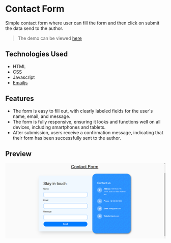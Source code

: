 
# Contact Form


Simple contact form where user can fill the form and then click on submit the data send to the author.

> The demo can be viewed [here](https://bilal4821.github.io/Contact_Form/)

## Technologies Used
- HTML
- CSS
- Javascript
- [Emailjs](https://www.emailjs.com/)

## Features

- The form is easy to fill out, with clearly labeled fields for the user's name, email, and message.
- The form is fully responsive, ensuring it looks and functions well on all devices, including smartphones and tablets.
- After submission, users receive a confirmation message, indicating that their form has been successfully sent to the author.

## Preview 
![img](preview.png)
